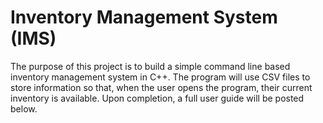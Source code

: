# Inventory Management System (IMS)

The purpose of this project is to build a simple command line based inventory management system in C++. The program will use CSV files to store information so that, when the user opens the program, their current inventory is available. Upon completion, a full user guide will be posted below. 
